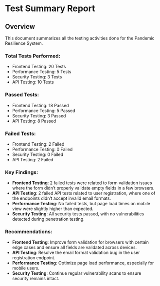 # Test Summary Report

## Overview
This document summarizes all the testing activities done for the Pandemic Resilience System.

### Total Tests Performed:
- Frontend Testing: 20 Tests
- Performance Testing: 5 Tests
- Security Testing: 3 Tests
- API Testing: 10 Tests

### Passed Tests:
- Frontend Testing: 18 Passed
- Performance Testing: 5 Passed
- Security Testing: 3 Passed
- API Testing: 8 Passed

### Failed Tests:
- Frontend Testing: 2 Failed
- Performance Testing: 0 Failed
- Security Testing: 0 Failed
- API Testing: 2 Failed

### Key Findings:
- **Frontend Testing**: 2 failed tests were related to form validation issues where the form didn’t properly validate empty fields in a few browsers.
- **API Testing**: 2 failed API tests related to user registration, where one of the endpoints didn’t accept invalid email formats.
- **Performance Testing**: No failed tests, but page load times on mobile view were slightly higher than expected.
- **Security Testing**: All security tests passed, with no vulnerabilities detected during penetration testing.

### Recommendations:
- **Frontend Testing**: Improve form validation for browsers with certain edge cases and ensure all fields are validated across devices.
- **API Testing**: Resolve the email format validation bug in the user registration endpoint.
- **Performance Testing**: Optimize page load performance, especially for mobile users.
- **Security Testing**: Continue regular vulnerability scans to ensure security remains intact.

